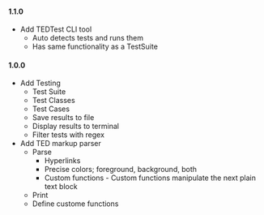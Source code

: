 #### 1.1.0
+ Add TEDTest CLI tool
  * Auto detects tests and runs them
  * Has same functionality as a TestSuite

#### 1.0.0
+ Add Testing
  * Test Suite
  * Test Classes
  * Test Cases
  * Save results to file
  * Display results to terminal
  * Filter tests with regex
+ Add TED markup parser
  * Parse
    * Hyperlinks
    * Precise colors; foreground, background, both
    * Custom functions - Custom functions manipulate the next plain text block
  * Print
  * Define custome functions
